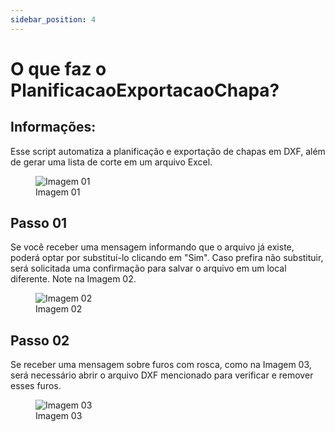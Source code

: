 ```yaml
---
sidebar_position: 4
---
```


# O que faz o PlanificacaoExportacaoChapa?

## Informações:

Esse script automatiza a planificação e exportação de chapas em DXF, além de gerar uma lista de corte em um arquivo Excel.

<figure>
    <img src="/img/inventor/ilogic/o-que-faz-o-planificacao-exportacao-chapa/img01.webp" alt="Imagem 01" />
    <figcaption>Imagem 01</figcaption>
</figure>

## Passo 01
Se você receber uma mensagem informando que o arquivo já existe, poderá optar por substituí-lo clicando em "Sim". Caso prefira não substituir, será solicitada uma confirmação para salvar o arquivo em um local diferente. Note na Imagem 02.

<figure>
    <img src="/img/inventor/ilogic/o-que-faz-o-planificacao-exportacao-chapa/img02.webp" alt="Imagem 02" />
    <figcaption>Imagem 02</figcaption>
</figure>

## Passo 02
Se receber uma mensagem sobre furos com rosca, como na Imagem 03, será necessário abrir o arquivo DXF mencionado para verificar e remover esses furos.

<figure>
    <img src="/img/inventor/ilogic/o-que-faz-o-planificacao-exportacao-chapa/img03.webp" alt="Imagem 03" />
    <figcaption>Imagem 03</figcaption>
</figure>